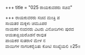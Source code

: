 +++
title = "025 ರಾಯಕುವರರು ಸಚಿವ"

+++
ರಾಯಕುವರರು ಸಚಿವ ಮಂತ್ರಿ ಪ  
ಸಾಯತರ ಮಕ್ಕಳು ಚಮೂಪರ  
ನಾಯಕರ ನಂದನರು ವಿಟರು ವಿನೋದಿಗಳು ಪುರದ   
ಆಯತಾಕ್ಷಿಯರೊಡನೆ ರಾವುತ  
ಪಾಯಕರ ಸುತರಾಳಿ ಮೇಳ ನ  
ವಾಯಿಗಳ ನಾಗರಿಕರೈದಿತು ಕೋಟಿ ಸಂಖ್ಯೆಯಲಿ     ॥25॥